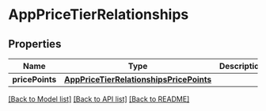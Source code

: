 # AppPriceTierRelationships

## Properties
Name | Type | Description | Notes
------------ | ------------- | ------------- | -------------
**pricePoints** | [**AppPriceTierRelationshipsPricePoints**](AppPriceTierRelationshipsPricePoints.md) |  | [optional] 

[[Back to Model list]](../README.md#documentation-for-models) [[Back to API list]](../README.md#documentation-for-api-endpoints) [[Back to README]](../README.md)


